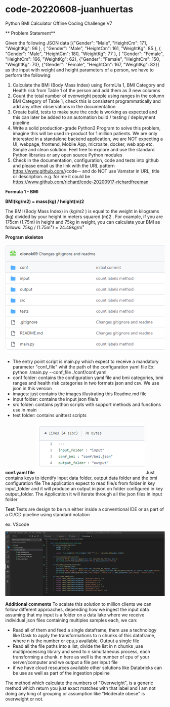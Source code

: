 # code-20220608-juanhuertas
Python BMI Calculator Offline Coding Challenge V7

** Problem Statement** 

Given the following JSON data
[{"Gender": "Male", "HeightCm": 171, "WeightKg": 96 },
{ "Gender": "Male", "HeightCm": 161, "WeightKg": 85 },
{ "Gender": "Male", "HeightCm": 180, "WeightKg": 77 },
{ "Gender": "Female", "HeightCm": 166, "WeightKg": 62},
{"Gender": "Female", "HeightCm": 150, "WeightKg": 70},
{"Gender": "Female", "HeightCm": 167, "WeightKg": 82}]
as the input with weight and height parameters of a person, we have to perform the following:
1) Calculate the BMI (Body Mass Index) using FormUla 1, BMI Category and Health risk
from Table 1 of the person and add them as 3 new columns
2) Count the total number of overweight people using ranges in the column BMI Category
of Table 1, check this is consistent programmatically and add any other observations in
the documentation
3) Create build, tests to make sure the code is working as expected and this can later be
added to an automation build / testing / deployment pipeline
4) Write a solid production-grade Python3 Program to solve this problem, imagine this will
be used in-product for 1 million patients. We are only interested in a standalone
backend application, we are NOT expecting a UI, webpage, frontend, Mobile App,
microsite, docker, web app etc. Simple and clean solution. Feel free to explore and use
the standard Python libraries or any open source Python modules
5) Check in the documentation, configuration, code and tests into github and please email
us the link with the URL pattern
https://www.github.com/<owner>/code-<date>-<your fullname> and do NOT
use Vamstar in URL, title or description. e.g. for me it could be
https://www.github.com/richard/code-20200917-richardfreeman


**Formula 1 - BMI**

**BMI(kg/m2) = mass(kg) / height(m)2**


The BMI (Body Mass Index) in (kg/m2
) is equal to the weight in kilograms (kg) divided by your
height in meters squared (m)2
. For example, if you are 175cm (1.75m) in height and 75kg in
weight, you can calculate your BMI as follows: 75kg / (1.75m²) = 24.49kg/m²

**Program skeleton**


![img.png](images/img.png)

- The entry point script is main.py which expect to receive a mandatory parameter "conf_file" whit the path of the 
configuration yaml file Ex: python .\main.py --conf_file ./conf/conf.yaml
- conf folder: contains the configuration yaml file and bmi categories, bmi ranges and health risk categories in two 
formats json and csv. We use json in this version
- images: just contains the images illustrating this Readme.md file
- input folder: contains the input json file/s
- src folder: contains python scripts with support methods and functions use in main
- test folder: contains unittest scripts

**conf.yaml file**
![img.png](images/img2.png)
Just contains keys to identify input data folder, output data folder and the bmi configuration file
The application expect to read file/s from folder in key input_folder and it will produce an output in json on folder 
configured in key output_folder. The Application it will iterate through all the json files in input folder

**Test**
Tests are design to be run either inside a conventional IDE or as part of a CI/CD pipeline using standard notation

ex: VScode

![img.png](images/imgt.png)

**Additional comments**
To scalate this solution to million clients we can follow different approaches, depending how we ingest the input data
assuming that my input is a folder on a data lake where we receive individual json files containing multiples samples each,
we can:
- Read all of them and feed a single dataframe, them use a technology like Dask to apply the transformations to n chunks
of this dataframe, where n is the number or cpu,s available. Output a single file
- Read all the file paths into a list, divide the list in n chunks ,use multiprocessing library and send to n 
simultaneous process, each transforming a chunk. n here as well is the number of cpu of your server/computer and we 
output a file per input file
- if we have cloud resources available other solutions like Databricks can be use as well as part of the ingestion pipeline

The method which calculate the numbers of "Overweight", is a generic method which return you just exact matches with that 
label and I am not doing any king of grouping or assumption like "Moderate obese" is overweight or not. 



